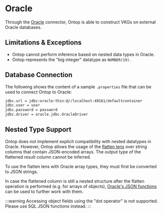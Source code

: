 # Oracle

Through the [Oracle](https://www.oracle.com/database/) connector, Ontop is able to construct VKGs on external Oracle databases.

## Limitations & Exceptions

- Ontop cannot perform inference based on nested data types in Oracle.
- Ontop represents the "big integer" datatype as `NUMBER(19)`.

## Database Connection

The following shows the content of a sample `.properties` file that can be used to connect Ontop to Oracle:

```bash
jdbc.url = jdbc:oracle:thin:@//localhost:49161/defaultcontainer
jdbc.user = user
jdbc.password = password
jdbc.driver = oracle.jdbc.OracleDriver
```

## Nested Type Support

Ontop does not implement explicit compatibility with nested datatypes in Oracle.
However, Ontop allows the usage of the [flatten lens](/guide/advanced/lenses#flattenlens) over string columns that contain JSON-encoded arrays. The output type of the flattened result column cannot be inferred. 

To use the flatten lens with Oracle array types, they must first be converted to JSON strings.

In case the flattened column is still a nested structure after the flatten operation is performed (e.g. for arrays of objects), [Oracle's JSON functions](https://docs.oracle.com/en/database/oracle/oracle-database/21/adjsn/query-json-data.html#GUID-119E5069-77F2-45DC-B6F0-A1B312945590) can be used to further work with them.

:::warning
Accessing object fields using the "dot operator" is not supported. Please use SQL JSON functions instead.
:::